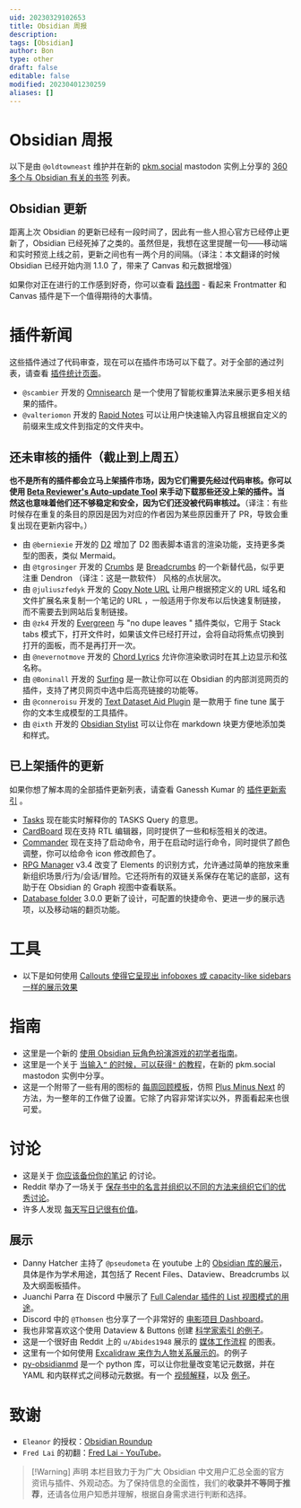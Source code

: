 ```yaml
---
uid: 20230329102653
title: Obsidian 周报
description: 
tags: [Obsidian]
author: Bon
type: other
draft: false
editable: false
modified: 20230401230259
aliases: []
---
```


# Obsidian 周报

以下是由 `@oldtowneast` 维护并在新的 [pkm.social](https://pkm.social/) mastodon 实例上分享的 [360 多个与 Obsidian 有关的书签](https://pkm.social/@oldtowneast/109431696194437578) 列表。

## Obsidian 更新

距离上次 Obsidian 的更新已经有一段时间了，因此有一些人担心官方已经停止更新了，Obsidian 已经死掉了之类的。虽然但是，我想在这里提醒一句——移动端和实时预览上线之前，更新之间也有一两个月的间隔。（译注：本文翻译的时候 Obsidian 已经开始内测 1.1.0 了，带来了 Canvas 和元数据增强）

如果你对正在进行的工作感到好奇，你可以查看 [路线图](https://trello.com/b/Psqfqp7I/obsidian-roadmap) - 看起来 Frontmatter 和 Canvas 插件是下一个值得期待的大事情。

# 插件新闻

这些插件通过了代码审查，现在可以在插件市场可以下载了。对于全部的通过列表，请查看 [插件统计页面](https://obsidian-plugin-stats.vercel.app/new)。

- `@scambier` 开发的 [Omnisearch](https://github.com/scambier/obsidian-omnisearch) 是一个使用了智能权重算法来展示更多相关结果的插件。
- `@valteriomon` 开发的 [Rapid Notes](https://github.com/valteriomon/obsidian-rapid-notes) 可以让用户快速输入内容且根据自定义的前缀来生成文件到指定的文件夹中。

## 还未审核的插件（截止到上周五）

**也不是所有的插件都会立马上架插件市场，因为它们需要先经过代码审核。你可以使用 [Beta Reviewer's Auto-update Tool](https://github.com/TfTHacker/obsidian42-brat) 来手动下载那些还没上架的插件。当然这也意味着他们还不够稳定和安全，因为它们还没被代码审核过。**（译注：有些时候存在重复的条目的原因是因为对应的作者因为某些原因重开了 PR，导致会重复出现在更新内容中。）

- 由 `@berniexie` 开发的 [D2](https://github.com/terrastruct/d2-obsidian) 增加了 D2 图表脚本语言的渲染功能，支持更多类型的图表，类似 Mermaid。
- 由 `@tgrosinger` 开发的 [Crumbs](https://github.com/tgrosinger/crumbs-obsidian) 是 [Breadcrumbs](https://github.com/SkepticMystic/breadcrumbs) 的一个新替代品，似乎更注重 Dendron （译注：这是一款软件） 风格的点状层次。
- 由 `@juliuszfedyk` 开发的 [Copy Note URL](https://github.com/juliuszfedyk/obsidian-copy-note-url-plugin) 让用户根据预定义的 URL 域名和文件扩展名来复制一个笔记的 URL ，一般适用于你发布以后快速复制链接，而不需要去到网站后复制链接。
- 由 `@zk4` 开发的 [Evergreen](https://github.com/zk4/obsidian-evergreen) 与 "no dupe leaves " 插件类似，它用于 Stack tabs 模式下，打开文件时，如果该文件已经打开过，会将自动将焦点切换到打开的面板，而不是再打开一次。
- 由 `@nevernotmove` 开发的 [Chord Lyrics](https://github.com/nevernotmove/obsidian-chordlyrics) 允许你渲染歌词时在其上边显示和弦名称。
- 由 `@Boninall` 开发的 [Surfing](https://github.com/Quorafind/Obsidian-Surfing) 是一款让你可以在 Obsidian 的内部浏览网页的插件，支持了拷贝网页中选中后高亮链接的功能等。
- 由 `@conneroisu` 开发的 [Text Dataset Aid Plugin](https://github.com/conneroisu/Text-Dataset-Aid-Plugin) 是一款用于 fine tune 属于你的文本生成模型的工具插件。
- 由 `@ixth` 开发的 [Obsidian Stylist](https://github.com/ixth/obsidian-stylist) 可以让你在 markdown 块更方便地添加类和样式。

## 已上架插件的更新

如果你想了解本周的全部插件更新列表，请查看 Ganessh Kumar 的 [插件更新索引](https://obsidian-plugin-stats.vercel.app/updates) 。

- [Tasks](https://obsidian-tasks-group.github.io/obsidian-tasks/queries/explaining-queries/) 现在能实时解释你的 TASKS Query 的意思。
- [CardBoard](https://obsidian.md/plugins?id=card-board) 现在支持 RTL 编辑器，同时提供了一些和标签相关的改进。
- [Commander](https://github.com/phibr0/obsidian-commander) 现在支持了启动命令，用于在启动时运行命令，同时提供了颜色调整，你可以给命令 icon 修改颜色了。
- [RPG Manager](https://github.com/carlonicora/obsidian-rpg-manager/releases/tag/3.4.0) v3.4 改变了 Elements 的识别方式，允许通过简单的拖放来重新组织场景/行为/会话/冒险。它还将所有的双链关系保存在笔记的底部，这有助于在 Obsidian 的 Graph 视图中查看联系。
- [Database folder](https://github.com/RafaelGB/obsidian-db-folder/releases/tag/3.0.0) 3.0.0 更新了设计，可配置的快捷命令、更进一步的展示选项，以及移动端的翻页功能。

# 工具

- 以下是如何使用 [ Callouts 使得它呈现出 infoboxes 或 capacity-like sidebars 一样的展示效果](https://gist.github.com/AnubisNekhet/33ceb77eb450d78b2833e77cdb8e3394)

# 指南

- 这里是一个新的 [使用 Obsidian 玩角色扮演游戏的初学者指南](https://www.patreon.com/posts/75382566?pr=true)。
- 这里是一个关于 [当输入`“` 的时候，可以获得`"` 的教程](https://pkm.social/@ellane/109422797766690784)，在新的 pkm.social mastodon 实例中分享。
- 这是一个附带了一些有用的图标的 [每周回顾模板](https://miscellaneplans.gumroad.com/l/plusminusnext)，仿照 [Plus Minus Next](https://nesslabs.com/plus-minus-next) 的方法，为一整年的工作做了设置。它除了内容非常详实以外，界面看起来也很可爱。

# 讨论

- 这是关于 [你应该备份你的笔记](https://www.reddit.com/r/ObsidianMD/comments/z57zo1/if_my_computer_dies_are_all_the_obsidian_notes/) 的讨论。
- Reddit 举办了一场关于 [保存书中的名言并组织以不同的方法来组织它们的优秀讨论](https://www.reddit.com/r/ObsidianMD/comments/z5u1hc/how_do_you_save_quotes_from_book_as_individual/)。
- 许多人发现 [每天写日记很有价值](https://www.reddit.com/r/ObsidianMD/comments/z6xsz9/is_a_daily_journal_in_obsidian_worth_it/)。

## 展示

- Danny Hatcher 主持了 `@pseudometa` 在 youtube 上的 [Obsidian 库的展示](https://www.youtube.com/watch?v=DzJOJxDgQKc)，具体是作为学术用途，其包括了 Recent Files、Dataview、Breadcrumbs 以及大纲面板插件。
- Juanchi Parra 在 Discord 中展示了 [Full Calendar 插件的 List 视图模式的用途](https://discord.com/channels/686053708261228577/744933215063638183/1047285011558170754)。
- Discord 中的 `@Thomsen` 也分享了一个非常好的 [电影项目 Dashboard](https://discord.com/channels/686053708261228577/805952223124520961/1047953933118734446)。
- 我也非常喜欢这个使用 Dataview & Buttons 创建 [科学家索引 的例子](https://discord.com/channels/686053708261228577/744933215063638183/1047387531639005244)。
- 这是一个很好由 Reddit 上的 `u/Abides1948` 展示的 [媒体工作流程](https://www.reddit.com/r/ObsidianMD/comments/z7cm82/inspired_by_uleejee_heres_my_current_obsidian/) 的图表。
- 这里有一个如何使用 [Excalidraw 来作为人物关系展示的](https://pkm.social/@nicole/109426212900974041)。的例子
- [py-obsidianmd](https://github.com/selimrbd/py-obsidianmd) 是一个 python 库，可以让你批量改变笔记元数据，并在 YAML 和内联样式之间移动元数据。有一个 [视频解释](https://www.youtube.com/watch?v=gRPBAKiu37Y)，以及 [例子](https://selimrbd.github.io/py-obsidianmd/examples/)。

# 致谢

- `Eleanor` 的授权：[Obsidian Roundup](https://www.obsidianroundup.org/)
- `Fred Lai` 的初翻：[Fred Lai - YouTube](https://www.youtube.com/c/FredLai)。

> [!Warning] 声明
> 本栏目致力于为广大 Obsidian 中文用户汇总全面的官方资讯与插件、外观动态。为了保持信息的全面性，我们的**收录并不等同于推荐**，还请各位用户知悉并理解，根据自身需求进行判断和选择。

